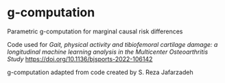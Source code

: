 # g-computation
Parametric g-computation for marginal causal risk differences

Code used for _Gait, physical activity and tibiofemoral cartilage damage: a longitudinal machine learning analysis in the Multicenter Osteoarthritis Study_ https://doi.org/10.1136/bjsports-2022-106142

g-computation adapted from code created by S. Reza Jafarzadeh
